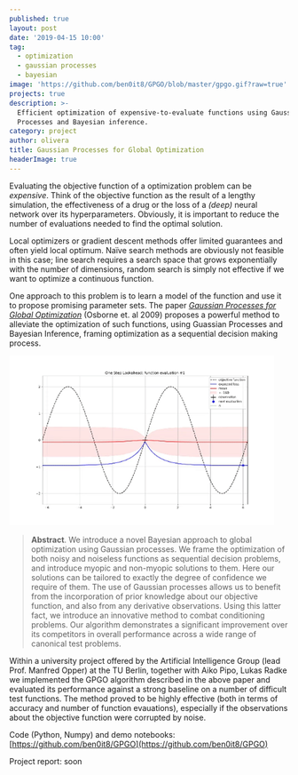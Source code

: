 ```yaml
---
published: true
layout: post
date: '2019-04-15 10:00'
tag:
  - optimization
  - gaussian processes
  - bayesian
image: 'https://github.com/ben0it8/GPGO/blob/master/gpgo.gif?raw=true'
projects: true
description: >-
  Efficient optimization of expensive-to-evaluate functions using Gaussian
  Processes and Bayesian inference.
category: project
author: olivera
title: Gaussian Processes for Global Optimization
headerImage: true
---
```

Evaluating the objective function of a optimization problem can be _expensive_. Think of the objective function as the result of a lengthy simulation, the effectiveness of a drug or the loss of a _(deep)_ neural network over its hyperparameters. Obviously, it is important to reduce the number of evaluations needed to find the optimal solution. 

Local optimizers or gradient descent methods offer limited guarantees and often yield local optimum. Naïve search methods are obviously not feasible in this case; line search requires a search space that grows exponentially with the number of dimensions, random search is simply not effective if we want to optimize a continuous function.

One approach to this problem is to learn a model of the function and use it to propose promising parameter sets. The paper [_Gaussian Processes for Global Optimization_](http://www.robots.ox.ac.uk/~mosb/public/pdf/115/Osborne%20et%20al.%20-%202009%20-%20Gaussian%20processes%20for%20global%20optimization.pdf) (Osborne et. al 2009) proposes a powerful method to alleviate the optimization of such functions, using Guassian Processes and Bayesian Inference, framing optimization as a sequential decision making process.

[![gaussian processes for global optimization](https://github.com/ben0it8/GPGO/blob/master/gpgo.gif?raw=true)](https://github.com/ben0it8/GPGO)

> **Abstract**. We introduce a novel Bayesian approach to global optimization using Gaussian  processes. We frame the optimization of both noisy
and noiseless functions as sequential decision problems, and introduce
myopic and non-myopic solutions to them. Here our solutions can be tailored to exactly the degree of confidence we require of them. The use of
Gaussian processes allows us to benefit from the incorporation of prior
knowledge about our objective function, and also from any derivative
observations. Using this latter fact, we introduce an innovative method
to combat conditioning problems. Our algorithm demonstrates a significant improvement over its competitors in overall performance across a
wide range of canonical test problems.

Within a university project offered by the Artificial Intelligence Group (lead Prof. Manfred Opper) at the TU Berlin, together with Aiko Pipo, Lukas Radke we implemented the GPGO algorithm described in the above paper and evaluated its performance against a strong baseline on a number of difficult test functions. The method proved to be highly effective (both in terms of accuracy and number of function evauations), especially if the observations about the objective function were corrupted by noise.

Code (Python, Numpy) and demo notebooks: [https://github.com/ben0it8/GPGO](https://github.com/ben0it8/GPGO)

Project report: soon
